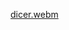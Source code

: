 
[dicer.webm](https://github.com/ImKavinduSandaruwan/Dicer_APP/assets/87182670/5a046788-efb7-48bc-9c7b-a4e0d7b792b9)
